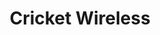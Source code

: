 ---
title: "Cricket Wireless"
url: /indianapolis/cricket-wireless-north-meridian-street/
shop: mobile phone
---